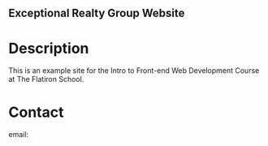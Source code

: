 Exceptional Realty Group Website
---

# Description

This is an example site for the Intro to Front-end Web Development Course at The Flatiron School.

# Contact

email: 